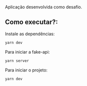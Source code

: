 Aplicação desenvolvida como desafio.

## Como executar?:

Instale as dependências:
```bash
yarn dev
```
Para iniciar a fake-api:
```bash
yarn server
```
Para iniciar o projeto:
```bash
yarn dev
```